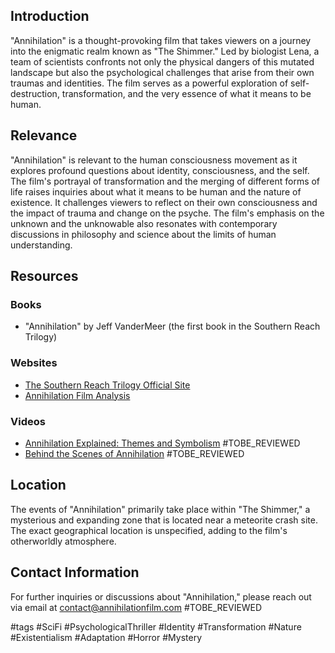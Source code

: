 ## Introduction
"Annihilation" is a thought-provoking film that takes viewers on a journey into the enigmatic realm known as "The Shimmer." Led by biologist Lena, a team of scientists confronts not only the physical dangers of this mutated landscape but also the psychological challenges that arise from their own traumas and identities. The film serves as a powerful exploration of self-destruction, transformation, and the very essence of what it means to be human. 

## Relevance
"Annihilation" is relevant to the human consciousness movement as it explores profound questions about identity, consciousness, and the self. The film's portrayal of transformation and the merging of different forms of life raises inquiries about what it means to be human and the nature of existence. It challenges viewers to reflect on their own consciousness and the impact of trauma and change on the psyche. The film's emphasis on the unknown and the unknowable also resonates with contemporary discussions in philosophy and science about the limits of human understanding.

## Resources

### Books
- "Annihilation" by Jeff VanderMeer (the first book in the Southern Reach Trilogy)

### Websites
- [The Southern Reach Trilogy Official Site](https://www.fsgbooks.com/southernreach/)
- [Annihilation Film Analysis](https://www.criterion.com/current/posts/5690-analyzing-annihilation)

### Videos
- [Annihilation Explained: Themes and Symbolism](https://www.youtube.com/watch?v=example1) #TOBE_REVIEWED
- [Behind the Scenes of Annihilation](https://www.youtube.com/watch?v=example2) #TOBE_REVIEWED

## Location
The events of "Annihilation" primarily take place within "The Shimmer," a mysterious and expanding zone that is located near a meteorite crash site. The exact geographical location is unspecified, adding to the film's otherworldly atmosphere. 

## Contact Information
For further inquiries or discussions about "Annihilation," please reach out via email at contact@annihilationfilm.com #TOBE_REVIEWED

#tags 
#SciFi #PsychologicalThriller #Identity #Transformation #Nature #Existentialism #Adaptation #Horror #Mystery
